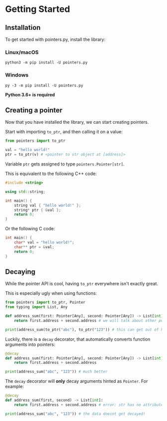 # Getting Started

## Installation

To get started with pointers.py, install the library:

### Linux/macOS

```
python3 -m pip install -U pointers.py
```

### Windows

```
py -3 -m pip install -U pointers.py
```

**Python 3.6+ is required**

## Creating a pointer

Now that you have installed the library, we can start creating pointers.

Start with importing `to_ptr`, and then calling it on a value:

```py
from pointers import to_ptr

val = "hello world!"
ptr = to_ptr(v) # <pointer to str object at [address]>
```

Variable `ptr` gets assigned to type `pointers.Pointer[str]`.

This is equivalent to the following C++ code:

```cpp
#include <string>

using std::string;

int main() {
    string val { "hello world!" };
    string* ptr { &val };
    return 0;
}
```

Or the following C code:

```c
int main() {
    char* val = "hello world!";
    char** ptr = &val;
    return 0;
}
```

## Decaying

While the pointer API is cool, having `to_ptr` everywhere isn't exactly great.

This is especially ugly when using functions:

```py
from pointers import to_ptr, Pointer
from typing import List, Any

def address_sum(first: Pointer[Any], second: Pointer[Any]) -> List[int]:
    return first.address + second.address # we will talk about other pointer attributes later

print(address_sum(to_ptr("abc"), to_ptr("123")) # this can get out of hand very quickly!
```

Luckily, there is a `decay` decorator, that automatically converts function arguments into pointers:

```py
@decay
def address_sum(first: Pointer[Any], second: Pointer[Any]) -> List[int]:
    return first.address + second.address

print(address_sum("abc", "123")) # much better
```

The `decay` decorator will **only** decay arguments hinted as `Pointer`. For example:

```py
@decay
def address_sum(first, second) -> List[int]:
    return first.address + second.address # error: str has no attribute address

print(address_sum("abc", "123")) # the data doesnt get decayed!
```
